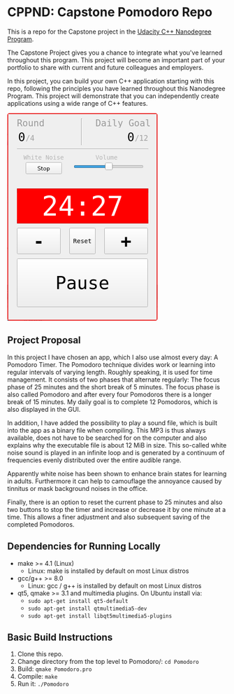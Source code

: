 # CPPND: Capstone Pomodoro Repo

This is a repo for the Capstone project in the [Udacity C++ Nanodegree Program](https://www.udacity.com/course/c-plus-plus-nanodegree--nd213).

The Capstone Project gives you a chance to integrate what you've learned throughout this program. This project will become an important part of your portfolio to share with current and future colleagues and employers.

In this project, you can build your own C++ application starting with this repo, following the principles you have learned throughout this Nanodegree Program. This project will demonstrate that you can independently create applications using a wide range of C++ features.

![Pomodoro Example](Pomodoro.png)

## Project Proposal

In this project I have chosen an app, which I also use almost every day: A Pomodoro Timer. The Pomodoro technique divides work or learning into regular intervals of varying length. Roughly speaking, it is used for time management. It consists of two phases that alternate regularly: The focus phase of 25 minutes and the short break of 5 minutes. The focus phase is also called Pomodoro and after every four Pomodoros there is a longer break of 15 minutes. My daily goal is to complete 12 Pomodoros, which is also displayed in the GUI.

In addition, I have added the possibility to play a sound file, which is built into the app as a binary file when compiling. This MP3 is thus always available, does not have to be searched for on the computer and also explains why the executable file is about 12 MiB in size. This so-called white noise sound is played in an infinite loop and is generated by a continuum of frequencies evenly distributed over the entire audible range.

Apparently white noise has been shown to enhance brain states for learning in adults. Furthermore it can help to camouflage the annoyance caused by tinnitus or mask background noises in the office.

Finally, there is an option to reset the current phase to 25 minutes and also two buttons to stop the timer and increase or decrease it by one minute at a time. This allows a finer adjustment and also subsequent saving of the completed Pomodoros.

## Dependencies for Running Locally
* make >= 4.1 (Linux)
  * Linux: make is installed by default on most Linux distros
* gcc/g++ >= 8.0
  * Linux: gcc / g++ is installed by default on most Linux distros
* qt5, qmake >= 3.1 and  multimedia plugins. On Ubuntu install via:
  * `sudo apt-get install qt5-default`
  * `sudo apt-get install qtmultimedia5-dev`
  * `sudo apt-get install libqt5multimedia5-plugins`

## Basic Build Instructions

1. Clone this repo.
2. Change directory from the top level to Pomodoro/: `cd Pomodoro`
3. Build: `qmake Pomodoro.pro`
4. Compile: `make`
4. Run it: `./Pomodoro`
